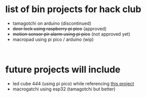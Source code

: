 # list of bin projects for hack club
- tamagotchi on arduino (discontinued) <br> 
- <s>door lock using raspberry pi pico</s> (approved) <br>
- <s>motion sensor pir alarm using pi pico</s> (not approved yet) <br>
- macropad using pi pico / arduino (wip) <br>
<br>

# future projects will include
- led cube 4*4*4 (using pi pico) while referencing <a href="https://github.com/sbcshop/PICO-CUBE">this project</a>
- macrogatchi using esp32 (tamagotchi but better)
